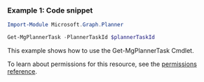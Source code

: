 ### Example 1: Code snippet

```powershellImport-Module Microsoft.Graph.Planner

Get-MgPlannerTask -PlannerTaskId $plannerTaskId
```
This example shows how to use the Get-MgPlannerTask Cmdlet.
To learn about permissions for this resource, see the [permissions reference](/graph/permissions-reference).

